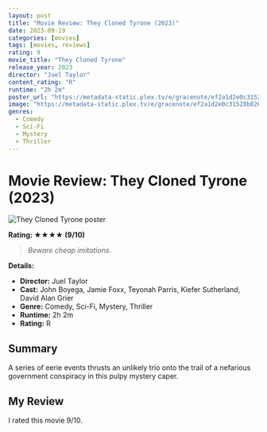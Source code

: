 ```yaml
---
layout: post
title: "Movie Review: They Cloned Tyrone (2023)"
date: 2023-09-19
categories: [movies]
tags: [movies, reviews]
rating: 9
movie_title: "They Cloned Tyrone"
release_year: 2023
director: "Juel Taylor"
content_rating: "R"
runtime: "2h 2m"
poster_url: "https://metadata-static.plex.tv/e/gracenote/ef2a1d2e0c31528b82617aae0bbf113e.jpg"
image: "https://metadata-static.plex.tv/e/gracenote/ef2a1d2e0c31528b82617aae0bbf113e.jpg"
genres: 
  - Comedy
  - Sci-Fi
  - Mystery
  - Thriller
---
```


# Movie Review: They Cloned Tyrone (2023)


<div class="movie-poster">
  <img src="https://metadata-static.plex.tv/e/gracenote/ef2a1d2e0c31528b82617aae0bbf113e.jpg" alt="They Cloned Tyrone poster" />
</div>


**Rating: ★★★★ (9/10)**


> *Beware cheap imitations.*


**Details:**
- **Director:** Juel Taylor
- **Cast:** John Boyega, Jamie Foxx, Teyonah Parris, Kiefer Sutherland, David Alan Grier
- **Genre:** Comedy, Sci-Fi, Mystery, Thriller
- **Runtime:** 2h 2m
- **Rating:** R

## Summary

A series of eerie events thrusts an unlikely trio onto the trail of a nefarious government conspiracy in this pulpy mystery caper.

## My Review

I rated this movie 9/10.


